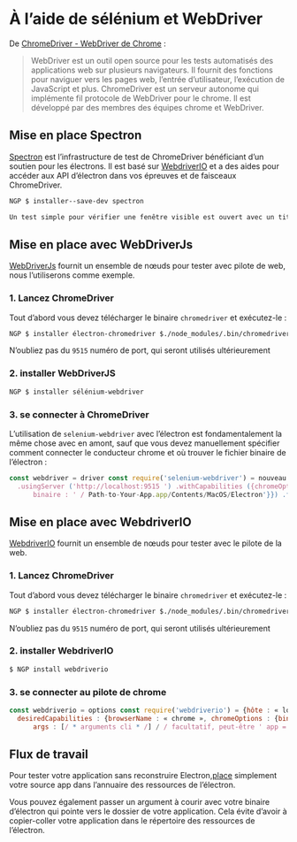 # À l’aide de sélénium et WebDriver

De [ChromeDriver - WebDriver de Chrome](https://sites.google.com/a/chromium.org/chromedriver/) :

> WebDriver est un outil open source pour les tests automatisés des applications web sur plusieurs navigateurs. Il fournit des fonctions pour naviguer vers les pages web, l’entrée d’utilisateur, l’exécution de JavaScript et plus. ChromeDriver est un serveur autonome qui implémente fil protocole de WebDriver pour le chrome. Il est développé par des membres des équipes chrome et WebDriver.

## Mise en place Spectron

[Spectron](https://electron.atom.io/spectron) est l’infrastructure de test de ChromeDriver bénéficiant d’un soutien pour les électrons. Il est basé sur [WebdriverIO](http://webdriver.io/) et a des aides pour accéder aux API d’électron dans vos épreuves et de faisceaux ChromeDriver.

```bash
NGP $ installer--save-dev spectron
```

```javascript
Un test simple pour vérifier une fenêtre visible est ouvert avec un titre var Application = require('spectron'). Assert var application = require('assert') var app = nouvelle Application ({chemin : ' / Applications/MyApp.app/Contents/MacOS/MyApp'}) app.start () .then(function () {/ / vérifier si la fenêtre est visible return app.browserWindow.isVisible()}) .then(function (isvisible) {/ / vérifier que la fenêtre est visible assert.equal (isVisible, vrai)}) .then(function () {/ / Get app.client.getTitle() retour de titre de la fenêtre}) .then(function (title) {/ / vérifier titre assert.equal la fenêtre (titre, "Mon App")}) .catch(function (error) {/ / Log tout console.error échecs ("Test a échoué" , Error.message)}) .then(function () {/ / stop le app.stop() retour demande})
```

## Mise en place avec WebDriverJs

[WebDriverJs](https://code.google.com/p/selenium/wiki/WebDriverJs) fournit un ensemble de nœuds pour tester avec pilote de web, nous l’utiliserons comme exemple.

### 1. Lancez ChromeDriver

Tout d’abord vous devez télécharger le binaire `chromedriver` et exécutez-le :

```bash
NGP $ installer électron-chromedriver $./node_modules/.bin/chromedriver à partir ChromeDriver (v2.10.291558) sur les connexions locales seulement 9515 port sont autorisés.
```

N’oubliez pas du `9515` numéro de port, qui seront utilisés ultérieurement

### 2. installer WebDriverJS

```bash
NGP $ installer sélénium-webdriver
```

### 3. se connecter à ChromeDriver

L’utilisation de `selenium-webdriver` avec l’électron est fondamentalement la même chose avec en amont, sauf que vous devez manuellement spécifier comment connecter le conducteur chrome et où trouver le fichier binaire de l’électron :

```javascript
const webdriver = driver const require('selenium-webdriver') = nouveau webdriver. Builder() / / le « 9515 » est le port ouvert par pilote de chrome.
  .usingServer ('http://localhost:9515 ') .withCapabilities ({chromeOptions : {/ / Voici le chemin d’accès vers votre binaire de l’électron.
      binaire : ' / Path-to-Your-App.app/Contents/MacOS/Electron'}}) .forBrowser('electron') .build() driver.get (« http://www.google.com') driver.findElement (webdriver. By.Name('q')).SendKeys('webdriver') driver.findElement (webdriver. By.Name('btnG')).Click() driver.wait(() => {return driver.getTitle().then((title) = > {retour titre === « webdriver - recherche Google »})}, 1000) driver.quit()
```

## Mise en place avec WebdriverIO

[WebdriverIO](http://webdriver.io/) fournit un ensemble de nœuds pour tester avec le pilote de la web.

### 1. Lancez ChromeDriver

Tout d’abord vous devez télécharger le binaire `chromedriver` et exécutez-le :

```bash
NGP $ installer électron-chromedriver $./node_modules/.bin/chromedriver--base-url = wd/moyeu--port = 9515 à partir ChromeDriver (v2.10.291558) sur le port 9515, seules les connexions locales sont autorisées.
```

N’oubliez pas du `9515` numéro de port, qui seront utilisés ultérieurement

### 2. installer WebdriverIO

```bash
$ NGP install webdriverio
```

### 3. se connecter au pilote de chrome

```javascript
const webdriverio = options const require('webdriverio') = {hôte : « localhost », / / utiliser localhost comme port de serveur pour le pilote chrome : 9515, / / « 9515 » est le port ouvert par pilote de chrome.
  desiredCapabilities : {browserName : « chrome », chromeOptions : {binaire : « / chemin-de-votre-App/electron », / / chemin d’accès vers votre binaire de l’électron.
      args : [/ * arguments cli * /] / / facultatif, peut-être ' app =' + /path/to/your/app /}}} laisser le client = webdriverio.remote(options) client .init() .url ('http://google.com') .setValue ('#q ', 'webdriverio') .click('#btng').getTitle().then((title) => {console.log ("titre était :" + titre)}) .end()
```

## Flux de travail

Pour tester votre application sans reconstruire Electron,[place](https://github.com/electron/electron/blob/master/docs/tutorial/application-distribution.md) simplement votre source app dans l’annuaire des ressources de l’électron.

Vous pouvez également passer un argument à courir avec votre binaire d’électron qui pointe vers le dossier de votre application. Cela évite d’avoir à copier-coller votre application dans le répertoire des ressources de l’électron.